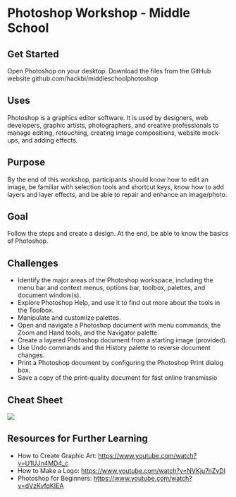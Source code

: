 # Photoshop Workshop - Middle School

## Get Started
Open Photoshop on your desktop. Download the files from the GitHub website github.com/hackbi/middleschoolphotoshop

## Uses
Photoshop is a graphics editor software. It is used by designers, web developers, graphic artists, photographers, and creative professionals to manage editing, retouching, creating image compositions, website mock-ups, and adding effects. 

## Purpose
By the end of this workshop, participants should know how to edit an image, be familiar with selection tools and shortcut keys, know how to add layers and layer effects, and be able to repair and enhance an image/photo.

## Goal
Follow the steps and create a design. At the end, be able to know the basics of Photoshop. 

## Challenges
* Identify the major areas of the Photoshop workspace, including the menu bar and context menus, options bar, toolbox, palettes, and document window(s).
* Explore Photoshop Help, and use it to find out more about the tools in the Toolbox.
* Manipulate and customize palettes.
* Open and navigate a Photoshop document with menu commands, the Zoom and Hand tools, and the
Navigator palette.
* Create a layered Photoshop document from a starting image (provided).
* Use Undo commands and the History palette to reverse document changes.
* Print a Photoshop document by configuring the Photoshop Print dialog box.
* Save a copy of the print-quality document for fast online transmissio

## Cheat Sheet
![](https://digitalworkshopcenter.com/wp-content/uploads/2015/03/Photoshop-Cheat-Sheet_Feat-Image.jpg)

## Resources for Further Learning
* How to Create Graphic Art: https://www.youtube.com/watch?v=U1UJn4MD4_c
* How to Make a Logo: https://www.youtube.com/watch?v=NVKju7nZvDI
* Photoshop for Beginners: https://www.youtube.com/watch?v=dVzKvfqKIEA
